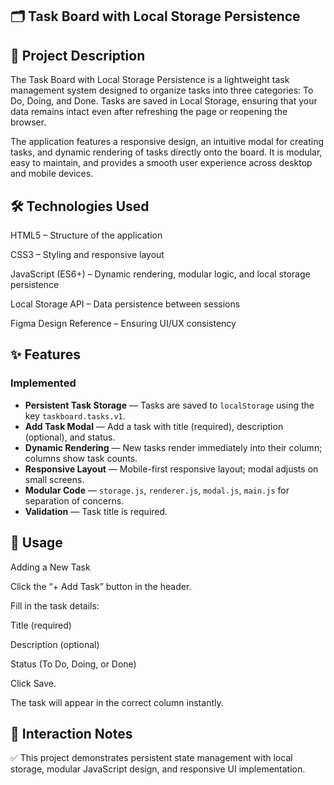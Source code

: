## 🗂️ Task Board with Local Storage Persistence

## 📖 Project Description

The Task Board with Local Storage Persistence is a lightweight task management system designed to organize tasks into three categories: To Do, Doing, and Done. Tasks are saved in Local Storage, ensuring that your data remains intact even after refreshing the page or reopening the browser.

The application features a responsive design, an intuitive modal for creating tasks, and dynamic rendering of tasks directly onto the board. It is modular, easy to maintain, and provides a smooth user experience across desktop and mobile devices.

## 🛠️ Technologies Used

HTML5 – Structure of the application

CSS3 – Styling and responsive layout

JavaScript (ES6+) – Dynamic rendering, modular logic, and local storage persistence

Local Storage API – Data persistence between sessions

Figma Design Reference – Ensuring UI/UX consistency

## ✨ Features

### Implemented

- **Persistent Task Storage** — Tasks are saved to `localStorage` using the key `taskboard.tasks.v1`.
- **Add Task Modal** — Add a task with title (required), description (optional), and status.
- **Dynamic Rendering** — New tasks render immediately into their column; columns show task counts.
- **Responsive Layout** — Mobile-first responsive layout; modal adjusts on small screens.
- **Modular Code** — `storage.js`, `renderer.js`, `modal.js`, `main.js` for separation of concerns.
- **Validation** — Task title is required.

## 🚀 Usage

Adding a New Task

Click the “+ Add Task” button in the header.

Fill in the task details:

Title (required)

Description (optional)

Status (To Do, Doing, or Done)

Click Save.

The task will appear in the correct column instantly.

## 📌 Interaction Notes

✅ This project demonstrates persistent state management with local storage, modular JavaScript design, and responsive UI implementation.

